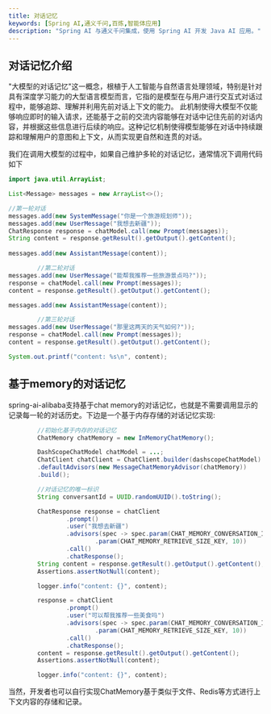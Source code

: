 ```yaml
---
title: 对话记忆
keywords: [Spring AI,通义千问,百炼,智能体应用]
description: "Spring AI 与通义千问集成，使用 Spring AI 开发 Java AI 应用。"
---
```


## 对话记忆介绍

"大模型的对话记忆"这一概念，根植于人工智能与自然语言处理领域，特别是针对具有深度学习能力的大型语言模型而言，它指的是模型在与用户进行交互式对话过程中，能够追踪、理解并利用先前对话上下文的能力。
此机制使得大模型不仅能够响应即时的输入请求，还能基于之前的交流内容能够在对话中记住先前的对话内容，并根据这些信息进行后续的响应。这种记忆机制使得模型能够在对话中持续跟踪和理解用户的意图和上下文，从而实现更自然和连贯的对话。

我们在调用大模型的过程中，如果自己维护多轮的对话记忆，通常情况下调用代码如下

```java
import java.util.ArrayList;

List<Message> messages = new ArrayList<>();

//第一轮对话
messages.add(new SystemMessage("你是一个旅游规划师"));
messages.add(new UserMessage("我想去新疆"));
ChatResponse response = chatModel.call(new Prompt(messages));
String content = response.getResult().getOutput().getContent();
        
messages.add(new AssistantMessage(content));

        //第二轮对话
messages.add(new UserMessage("能帮我推荐一些旅游景点吗?"));
response = chatModel.call(new Prompt(messages));
content = response.getResult().getOutput().getContent();

messages.add(new AssistantMessage(content));

        //第三轮对话
messages.add(new UserMessage("那里这两天的天气如何?"));
response = chatModel.call(new Prompt(messages));
content = response.getResult().getOutput().getContent();

System.out.printf("content: %s\n", content);

```

## 基于memory的对话记忆

spring-ai-alibaba支持基于chat memory的对话记忆，也就是不需要调用显示的记录每一轮的对话历史。下边是一个基于内存存储的对话记忆实现:

```java
        //初始化基于内存的对话记忆
        ChatMemory chatMemory = new InMemoryChatMemory();

        DashScopeChatModel chatModel = ...;
        ChatClient chatClient = ChatClient.builder(dashscopeChatModel)
        .defaultAdvisors(new MessageChatMemoryAdvisor(chatMemory))
        .build();

        //对话记忆的唯一标识
        String conversantId = UUID.randomUUID().toString();

        ChatResponse response = chatClient
                .prompt()
                .user("我想去新疆")
                .advisors(spec -> spec.param(CHAT_MEMORY_CONVERSATION_ID_KEY, conversantId)
                        .param(CHAT_MEMORY_RETRIEVE_SIZE_KEY, 10))
                .call()
                .chatResponse();
        String content = response.getResult().getOutput().getContent();
        Assertions.assertNotNull(content);

        logger.info("content: {}", content);

        response = chatClient
                .prompt()
                .user("可以帮我推荐一些美食吗")
                .advisors(spec -> spec.param(CHAT_MEMORY_CONVERSATION_ID_KEY, conversantId)
                        .param(CHAT_MEMORY_RETRIEVE_SIZE_KEY, 10))
                .call()
                .chatResponse();
        content = response.getResult().getOutput().getContent();
        Assertions.assertNotNull(content);

        logger.info("content: {}", content);

```

当然，开发者也可以自行实现ChatMemory基于类似于文件、Redis等方式进行上下文内容的存储和记录。
